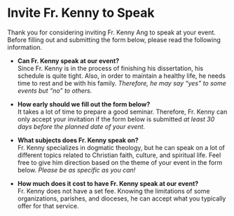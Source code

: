 # Invite Fr. Kenny to Speak

Thank you for considering inviting Fr. Kenny Ang to speak at your event. Before filling out and submitting the form below, please read the following information.

- **Can Fr. Kenny speak at our event?**<br />
  Since Fr. Kenny is in the process of finishing his dissertation, his schedule is quite tight. Also, in order to maintain a healthy life, he needs time to rest and be with his family. _Therefore, he may say “yes” to some events but “no” to others._

- **How early should we fill out the form below?**<br />
  It takes a lot of time to prepare a good seminar. Therefore, Fr. Kenny can only accept your invitation if the form below is submitted _at least 30 days before the planned date of your event._

- **What subjects does Fr. Kenny speak on?**<br />
  Fr. Kenny specializes in dogmatic theology, but he can speak on a lot of different topics related to Christian faith, culture, and spiritual life. Feel free to give him direction based on the theme of your event in the form below. _Please be as specific as you can!_

- **How much does it cost to have Fr. Kenny speak at our event?**<br />
  Fr. Kenny does not have a set fee. Knowing the limitations of some organizations, parishes, and dioceses, he can accept what you typically offer for that service.
